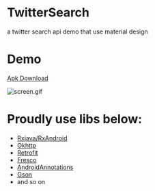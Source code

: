 # TwitterSearch
a twitter search api demo that use material design

# Demo
[Apk Download](https://github.com/ayaseruri/TwitterSearch/blob/master/demo/app-debug.apk)

![screen.gif](https://github.com/ayaseruri/TwitterSearch/blob/master/demo/screen.gif)

# Proudly use libs below:
* [Rxjava/RxAndroid](https://github.com/ReactiveX/RxJava)
* [Okhttp](https://github.com/square/okhttp)
* [Retrofit](https://github.com/square/retrofit)
* [Fresco](https://github.com/facebook/fresco)
* [AndroidAnnotations](https://github.com/excilys/androidannotations)
* [Gson](https://github.com/google/gson)
* and so on
